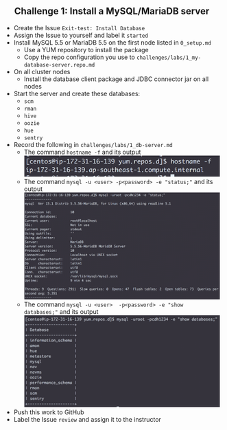 ## <center> Challenge 1: Install a MySQL/MariaDB server

* Create the Issue `Exit-test: Install Database`
* Assign the Issue to yourself and label it `started`
* Install MySQL 5.5 or MariaDB 5.5 on the first node listed in `0_setup.md`
  * Use a YUM repository to install the package
  * Copy the repo configuration you use to `challenges/labs/1_my-database-server.repo.md`
* On all cluster nodes
  * Install the database client package and JDBC connector jar on all nodes
* Start the server and create these databases:
  * `scm`
  * `rman`
  * `hive`
  * `oozie`
  * `hue`
  * `sentry`
* Record the following in `challenges/labs/1_db-server.md`
  * The command `hostname -f` and its output
  ![DB Hostname](dbHN.png)
  * The command `mysql -u <user> -p<password> -e "status;"` and its output
  ![Database Status](dbStatus.png)
  * The command `mysql -u <user>  -p<password> -e "show databases;"` and its output
  ![Show Databases](shDB.png)
* Push this work to GitHub
* Label the Issue `review` and assign it to the instructor
